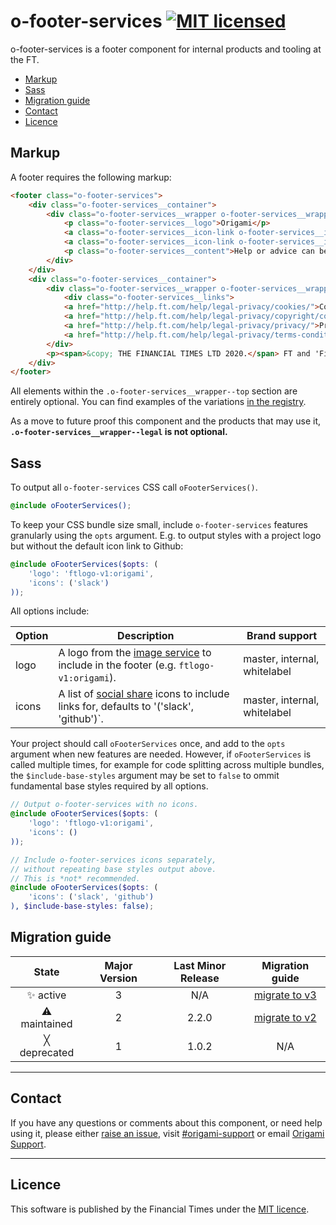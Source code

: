 # o-footer-services [![MIT licensed](https://img.shields.io/badge/license-MIT-blue.svg)](#licence)

o-footer-services is a footer component for internal products and tooling at the FT.

- [Markup](#markup)
- [Sass](#sass)
- [Migration guide](#migration-guide)
- [Contact](#contact)
- [Licence](#licence)

## Markup

A footer requires the following markup:

```html
<footer class="o-footer-services">
	<div class="o-footer-services__container">
		<div class="o-footer-services__wrapper o-footer-services__wrapper--top">
			<p class="o-footer-services__logo">Origami</p>
			<a class="o-footer-services__icon-link o-footer-services__icon-link--github" href="http://github.com/financial-times/o-footer-services">View project on GitHub</a>
			<a class="o-footer-services__icon-link o-footer-services__icon-link--slack" href="https://slack.com/messages/[id]/">#slack-channel</a>
			<p class="o-footer-services__content">Help or advice can be found here <a href="mailto:an.email@someplace.com">an.email@someplace.com</a> and there are other places, <a class="o-footer-services__content--external" href='/somewhere'>like this one</a>.</p>
		</div>
	</div>
	<div class="o-footer-services__container">
		<div class="o-footer-services__wrapper o-footer-services__wrapper--legal">
			<div class="o-footer-services__links">
			<a href="http://help.ft.com/help/legal-privacy/cookies/">Cookies</a>
			<a href="http://help.ft.com/help/legal-privacy/copyright/copyright-policy/">Copyright</a>
			<a href="http://help.ft.com/help/legal-privacy/privacy/">Privacy</a>
			<a href="http://help.ft.com/help/legal-privacy/terms-conditions">Terms & Conditions</a>
		</div>
		<p><span>&copy; THE FINANCIAL TIMES LTD 2020.</span> FT and 'Financial Times' are trademarks of The Financial Times Ltd.</p>
	</div>
</footer>
```

All elements within the `.o-footer-services__wrapper--top` section are entirely optional. You can find examples of the variations [in the registry](https://registry.origami.ft.com/components/o-footer-services@1.0.2).

As a move to future proof this component and the products that may use it, **`.o-footer-services__wrapper--legal` is not optional.**

## Sass

To output all `o-footer-services` CSS call `oFooterServices()`.

```scss
@include oFooterServices();
```

To keep your CSS bundle size small, include  `o-footer-services` features granularly using the `opts` argument.
E.g. to output styles with a project logo but without the default icon link to Github:

```scss
@include oFooterServices($opts: (
	'logo': 'ftlogo-v1:origami',
	'icons': ('slack')
));
```
All options include:

| Option    | Description                                                                                                                                         | Brand support                |
|-----------|-----------------------------------------------------------------------------------------------------------------------------------------------------|------------------------------|
| logo      | A logo from the [image service](https://github.com/Financial-Times/origami-image-service.) to include in the footer (e.g. `ftlogo-v1:origami`).     | master, internal, whitelabel |
| icons     | A list of [social share](https://registry.origami.ft.com/components/social-images) icons to include links for, defaults to '('slack', 'github')`.         | master, internal, whitelabel |


Your project should call `oFooterServices` once, and add to the `opts` argument when new features are needed. However, if `oFooterServices` is called multiple times, for example for code splitting across multiple bundles, the `$include-base-styles` argument may be set to `false` to ommit fundamental base styles required by all options.
```scss
// Output o-footer-services with no icons.
@include oFooterServices($opts: (
	'logo': 'ftlogo-v1:origami',
	'icons': ()
));

// Include o-footer-services icons separately,
// without repeating base styles output above.
// This is *not* recommended.
@include oFooterServices($opts: (
	'icons': ('slack', 'github')
), $include-base-styles: false);
```

## Migration guide

State | Major Version | Last Minor Release | Migration guide |
:---: | :---: | :---: | :---:
✨ active | 3 | N/A | [migrate to v3](MIGRATION.md#migrating-from-v2-to-v3) |
⚠ maintained | 2 | 2.2.0 | [migrate to v2](MIGRATION.md#migrating-from-v1-to-v2) |
╳ deprecated | 1 | 1.0.2 | N/A |

---

## Contact

If you have any questions or comments about this component, or need help using it, please either [raise an issue](https://github.com/Financial-Times/o-footer-services/issues), visit [#origami-support](https://financialtimes.slack.com/messages/origami-support/) or email [Origami Support](mailto:origami-support@ft.com).

---

## Licence

This software is published by the Financial Times under the [MIT licence](http://opensource.org/licenses/MIT).
